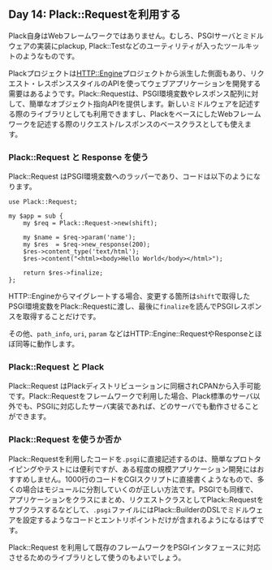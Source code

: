 ## Day 14: Plack::Requestを利用する

Plack自身はWebフレームワークではありません。むしろ、PSGIサーバとミドルウェアの実装にplackup, Plack::Testなどのユーティリティが入ったツールキットのようなものです。

Plackプロジェクトは[HTTP::Engine](http://search.cpan.org/perldoc?HTTP::Engine)プロジェクトから派生した側面もあり、リクエスト・レスポンススタイルのAPIを使ってウェブアプリケーションを開発する需要はあるようです。Plack::Requestは、PSGI環境変数やレスポンス配列に対して、簡単なオブジェクト指向APIを提供します。新しいミドルウェアを記述する際のライブラリとしても利用できますし、PlackをベースにしたWebフレームワークを記述する際のリクエスト/レスポンスのベースクラスとしても使えます。

### Plack::Request と Response を使う

Plack::Request はPSGI環境変数へのラッパーであり、コードは以下のようになります。

    use Plack::Request;
    
    my $app = sub {
        my $req = Plack::Request->new(shift);
        
        my $name = $req->param('name');
        my $res  = $req->new_response(200);
        $res->content_type('text/html');
        $res->content("<html><body>Hello World</body></html>");
        
        return $res->finalize;
    };

HTTP::Engineからマイグレートする場合、変更する箇所は`shift`で取得したPSGI環境変数をPlack::Requestに渡し、最後に`finalize`を読んでPSGIレスポンスを取得することだけです。

その他、`path_info`, `uri`, `param` などはHTTP::Engine::RequestやResponseとほぼ同等に動作します。

### Plack::Request と Plack

Plack::Request はPlackディストリビューションに同梱されCPANから入手可能です。Plack::Requestをフレームワークで利用した場合、Plack標準のサーバ以外でも、PSGIに対応したサーバ実装であれば、どのサーバでも動作させることができます。

### Plack::Request を使うか否か

Plack::Requestを利用したコードを`.psgi`に直接記述するのは、簡単なプロトタイピングやテストには便利ですが、ある程度の規模アプリケーション開発にはおすすめしません。1000行のコードをCGIスクリプトに直接書くようなもので、多くの場合はモジュールに分割していくのが正しい方法です。PSGIでも同様で、アプリケーションをクラスにまとめ、リクエストクラスとしてPlack::Requestをサブクラスするなどして、`.psgi`ファイルにはPlack::BuilderのDSLでミドルウェアを設定するようなコードとエントリポイントだけが含まれるようになるはずです。

Plack::Request を利用して既存のフレームワークをPSGIインタフェースに対応させるためのライブラリとして使うのもよいでしょう。
